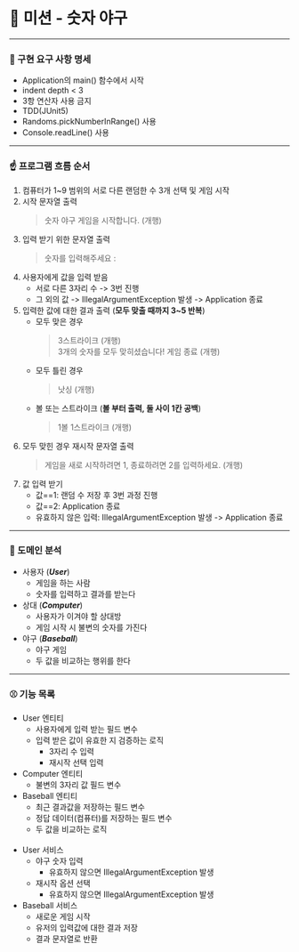 # 🐳 미션 - 숫자 야구

---

### 📝 구현 요구 사항 명세

* Application의 main() 함수에서 시작
* indent depth < 3
* 3항 연산자 사용 금지
* TDD(JUnit5)
* Randoms.pickNumberInRange() 사용
* Console.readLine() 사용

---

### ☝️ 프로그램 흐름 순서

1. 컴퓨터가 1~9 범위의 서로 다른 랜덤한 수 3개 선택 및 게임 시작
2. 시작 문자열 출력
   > 숫자 야구 게임을 시작합니다. (개행)
3. 입력 받기 위한 문자열 출력
   > 숫자를 입력해주세요 :
4. 사용자에게 값을 입력 받음
    * 서로 다른 3자리 수 -> 3번 진행
    * 그 외의 값 -> IllegalArgumentException 발생 -> Application 종료
5. 입력한 값에 대한 결과 출력 (**모두 맞출 때까지 3~5 반복**)
    * 모두 맞은 경우
      > 3스트라이크 (개행)<br>
      3개의 숫자를 모두 맞히셨습니다! 게임 종료 (개행)
    * 모두 틀린 경우
      > 낫싱 (개행)
    * 볼 또는 스트라이크 (**볼 부터 출력, 둘 사이 1칸 공백**)
      > 1볼 1스트라이크 (개행)
6. 모두 맞힌 경우 재시작 문자열 출력
   > 게임을 새로 시작하려면 1, 종료하려면 2를 입력하세요. (개행)
7. 값 입력 받기
    * 값==1: 랜덤 수 저장 후 3번 과정 진행
    * 값==2: Application 종료
    * 유효하지 않은 입력: IllegalArgumentException 발생 -> Application 종료

---

### 🍰 도메인 분석

* 사용자 (**_User_**)
    * 게임을 하는 사람
    * 숫자를 입력하고 결과를 받는다
* 상대 (**_Computer_**)
    * 사용자가 이겨야 할 상대방
    * 게임 시작 시 불변의 숫자를 가진다
* 야구 (**_Baseball_**)
    * 야구 게임
    * 두 값을 비교하는 행위를 한다

---

### ⚾️ 기능 목록

* User 엔티티
    * 사용자에게 입력 받는 필드 변수
    * 입력 받은 값이 유효한 지 검증하는 로직
        * 3자리 수 입력
        * 재시작 선택 입력
* Computer 엔티티
    * 불변의 3자리 값 필드 변수
* Baseball 엔티티
    * 최근 결과값을 저장하는 필드 변수
    * 정답 데이터(컴퓨터)를 저장하는 필드 변수
    * 두 값을 비교하는 로직
      <br>
      <br>
* User 서비스
    * 야구 숫자 입력
        * 유효하지 않으면 IllegalArgumentException 발생
    * 재시작 옵션 선택
        * 유효하지 않으면 IllegalArgumentException 발생
* Baseball 서비스
    * 새로운 게임 시작
    * 유저의 입력값에 대한 결과 저장
    * 결과 문자열로 반환



